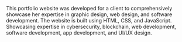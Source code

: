 This portfolio website was developed for a client to comprehensively showcase her expertise in graphic design, web design, and software development. 
The website is built using HTML, CSS, and JavaScript. 
Showcasing expertise in cybersecurity, blockchain, web development, software development, app development, and UI/UX design.